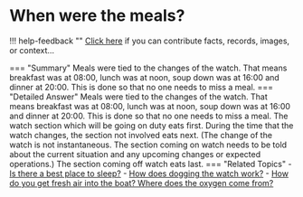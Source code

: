 # When were the meals?

!!! help-feedback ""
    <a href="/feedback/" data-feedback-link>Click here</a>
    if you can contribute facts, records, images, or context…

<a id="summary"></a>
=== "Summary"
    Meals were tied to the changes of the watch. That means breakfast was at 08:00, lunch was at noon, soup down was at 16:00 and dinner at 20:00. This is done so that no one needs to miss a meal.
=== "Detailed Answer"
    Meals were tied to the changes of the watch.  That means breakfast was at 08:00, lunch was at noon, soup down was at 16:00 and dinner at 20:00.  This is done so that no one needs to miss a meal.  The watch section which will be going on duty eats first.  During the time that the watch changes, the section not involved eats next.  (The change of the watch is not instantaneous.  The section coming on watch needs to be told about the current situation and any upcoming changes or expected operations.)  The section coming off watch eats last.
=== "Related Topics"
    - [Is there a best place to sleep?](./is-there-a-best-place-to-sleep.md#summary)
    - [How does dogging the watch work?](./how-does-dogging-the-watch-work.md#summary)
    - [How do you get fresh air into the boat? Where does the oxygen come from?](./how-do-you-get-fresh-air-into-the-boat-where-does-the-oxygen-come-from.md#summary)